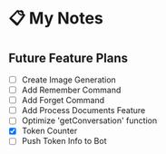 # 📋 My Notes

## Future Feature Plans

- [ ] Create Image Generation
- [ ] Add Remember Command
- [ ] Add Forget Command
- [ ] Add Process Documents Feature
- [ ] Optimize 'getConversation' function
- [x] Token Counter
- [ ] Push Token Info to Bot